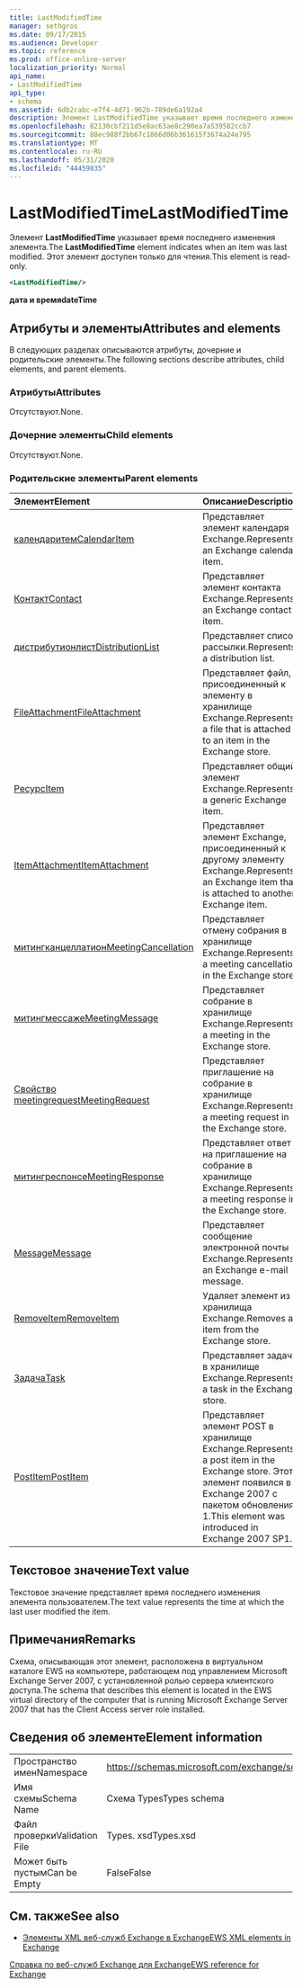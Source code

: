 ```yaml
---
title: LastModifiedTime
manager: sethgros
ms.date: 09/17/2015
ms.audience: Developer
ms.topic: reference
ms.prod: office-online-server
localization_priority: Normal
api_name:
- LastModifiedTime
api_type:
- schema
ms.assetid: 6db2cabc-e7f4-4d71-962b-789de6a192a4
description: Элемент LastModifiedTime указывает время последнего изменения элемента. Этот элемент доступен только для чтения.
ms.openlocfilehash: 82130cbf211d5e8ac63ae8c290ea7a539582ccb7
ms.sourcegitcommit: 88ec988f2bb67c1866d06b361615f3674a24e795
ms.translationtype: MT
ms.contentlocale: ru-RU
ms.lasthandoff: 05/31/2020
ms.locfileid: "44459835"
---
```

# <a name="lastmodifiedtime"></a><span data-ttu-id="539a0-104">LastModifiedTime</span><span class="sxs-lookup"><span data-stu-id="539a0-104">LastModifiedTime</span></span>

<span data-ttu-id="539a0-105">Элемент **LastModifiedTime** указывает время последнего изменения элемента.</span><span class="sxs-lookup"><span data-stu-id="539a0-105">The **LastModifiedTime** element indicates when an item was last modified.</span></span> <span data-ttu-id="539a0-106">Этот элемент доступен только для чтения.</span><span class="sxs-lookup"><span data-stu-id="539a0-106">This element is read-only.</span></span> 
  
```xml
<LastModifiedTime/>
```

 <span data-ttu-id="539a0-107">**дата и время**</span><span class="sxs-lookup"><span data-stu-id="539a0-107">**dateTime**</span></span>
## <a name="attributes-and-elements"></a><span data-ttu-id="539a0-108">Атрибуты и элементы</span><span class="sxs-lookup"><span data-stu-id="539a0-108">Attributes and elements</span></span>

<span data-ttu-id="539a0-109">В следующих разделах описываются атрибуты, дочерние и родительские элементы.</span><span class="sxs-lookup"><span data-stu-id="539a0-109">The following sections describe attributes, child elements, and parent elements.</span></span>
  
### <a name="attributes"></a><span data-ttu-id="539a0-110">Атрибуты</span><span class="sxs-lookup"><span data-stu-id="539a0-110">Attributes</span></span>

<span data-ttu-id="539a0-111">Отсутствуют.</span><span class="sxs-lookup"><span data-stu-id="539a0-111">None.</span></span>
  
### <a name="child-elements"></a><span data-ttu-id="539a0-112">Дочерние элементы</span><span class="sxs-lookup"><span data-stu-id="539a0-112">Child elements</span></span>

<span data-ttu-id="539a0-113">Отсутствуют.</span><span class="sxs-lookup"><span data-stu-id="539a0-113">None.</span></span>
  
### <a name="parent-elements"></a><span data-ttu-id="539a0-114">Родительские элементы</span><span class="sxs-lookup"><span data-stu-id="539a0-114">Parent elements</span></span>

|<span data-ttu-id="539a0-115">**Элемент**</span><span class="sxs-lookup"><span data-stu-id="539a0-115">**Element**</span></span>|<span data-ttu-id="539a0-116">**Описание**</span><span class="sxs-lookup"><span data-stu-id="539a0-116">**Description**</span></span>|
|:-----|:-----|
|[<span data-ttu-id="539a0-117">календаритем</span><span class="sxs-lookup"><span data-stu-id="539a0-117">CalendarItem</span></span>](calendaritem.md) <br/> |<span data-ttu-id="539a0-118">Представляет элемент календаря Exchange.</span><span class="sxs-lookup"><span data-stu-id="539a0-118">Represents an Exchange calendar item.</span></span>  <br/> |
|[<span data-ttu-id="539a0-119">Контакт</span><span class="sxs-lookup"><span data-stu-id="539a0-119">Contact</span></span>](contact.md) <br/> |<span data-ttu-id="539a0-120">Представляет элемент контакта Exchange.</span><span class="sxs-lookup"><span data-stu-id="539a0-120">Represents an Exchange contact item.</span></span>  <br/> |
|[<span data-ttu-id="539a0-121">дистрибутионлист</span><span class="sxs-lookup"><span data-stu-id="539a0-121">DistributionList</span></span>](distributionlist.md) <br/> |<span data-ttu-id="539a0-122">Представляет список рассылки.</span><span class="sxs-lookup"><span data-stu-id="539a0-122">Represents a distribution list.</span></span>  <br/> |
|[<span data-ttu-id="539a0-123">FileAttachment</span><span class="sxs-lookup"><span data-stu-id="539a0-123">FileAttachment</span></span>](fileattachment.md) <br/> |<span data-ttu-id="539a0-124">Представляет файл, присоединенный к элементу в хранилище Exchange.</span><span class="sxs-lookup"><span data-stu-id="539a0-124">Represents a file that is attached to an item in the Exchange store.</span></span>  <br/> |
|[<span data-ttu-id="539a0-125">Ресурс</span><span class="sxs-lookup"><span data-stu-id="539a0-125">Item</span></span>](item.md) <br/> |<span data-ttu-id="539a0-126">Представляет общий элемент Exchange.</span><span class="sxs-lookup"><span data-stu-id="539a0-126">Represents a generic Exchange item.</span></span>  <br/> |
|[<span data-ttu-id="539a0-127">ItemAttachment</span><span class="sxs-lookup"><span data-stu-id="539a0-127">ItemAttachment</span></span>](itemattachment.md) <br/> |<span data-ttu-id="539a0-128">Представляет элемент Exchange, присоединенный к другому элементу Exchange.</span><span class="sxs-lookup"><span data-stu-id="539a0-128">Represents an Exchange item that is attached to another Exchange item.</span></span>  <br/> |
|[<span data-ttu-id="539a0-129">митингканцеллатион</span><span class="sxs-lookup"><span data-stu-id="539a0-129">MeetingCancellation</span></span>](meetingcancellation.md) <br/> |<span data-ttu-id="539a0-130">Представляет отмену собрания в хранилище Exchange.</span><span class="sxs-lookup"><span data-stu-id="539a0-130">Represents a meeting cancellation in the Exchange store.</span></span>  <br/> |
|[<span data-ttu-id="539a0-131">митингмессаже</span><span class="sxs-lookup"><span data-stu-id="539a0-131">MeetingMessage</span></span>](meetingmessage.md) <br/> |<span data-ttu-id="539a0-132">Представляет собрание в хранилище Exchange.</span><span class="sxs-lookup"><span data-stu-id="539a0-132">Represents a meeting in the Exchange store.</span></span>  <br/> |
|[<span data-ttu-id="539a0-133">Свойство meetingrequest</span><span class="sxs-lookup"><span data-stu-id="539a0-133">MeetingRequest</span></span>](meetingrequest.md) <br/> |<span data-ttu-id="539a0-134">Представляет приглашение на собрание в хранилище Exchange.</span><span class="sxs-lookup"><span data-stu-id="539a0-134">Represents a meeting request in the Exchange store.</span></span>  <br/> |
|[<span data-ttu-id="539a0-135">митингреспонсе</span><span class="sxs-lookup"><span data-stu-id="539a0-135">MeetingResponse</span></span>](meetingresponse.md) <br/> |<span data-ttu-id="539a0-136">Представляет ответ на приглашение на собрание в хранилище Exchange.</span><span class="sxs-lookup"><span data-stu-id="539a0-136">Represents a meeting response in the Exchange store.</span></span>  <br/> |
|[<span data-ttu-id="539a0-137">Message</span><span class="sxs-lookup"><span data-stu-id="539a0-137">Message</span></span>](message-ex15websvcsotherref.md) <br/> |<span data-ttu-id="539a0-138">Представляет сообщение электронной почты Exchange.</span><span class="sxs-lookup"><span data-stu-id="539a0-138">Represents an Exchange e-mail message.</span></span>  <br/> |
|[<span data-ttu-id="539a0-139">RemoveItem</span><span class="sxs-lookup"><span data-stu-id="539a0-139">RemoveItem</span></span>](removeitem.md) <br/> |<span data-ttu-id="539a0-140">Удаляет элемент из хранилища Exchange.</span><span class="sxs-lookup"><span data-stu-id="539a0-140">Removes an item from the Exchange store.</span></span>  <br/> |
|[<span data-ttu-id="539a0-141">Задача</span><span class="sxs-lookup"><span data-stu-id="539a0-141">Task</span></span>](task.md) <br/> |<span data-ttu-id="539a0-142">Представляет задачу в хранилище Exchange.</span><span class="sxs-lookup"><span data-stu-id="539a0-142">Represents a task in the Exchange store.</span></span>  <br/> |
|[<span data-ttu-id="539a0-143">PostItem</span><span class="sxs-lookup"><span data-stu-id="539a0-143">PostItem</span></span>](postitem.md) <br/> |<span data-ttu-id="539a0-144">Представляет элемент POST в хранилище Exchange.</span><span class="sxs-lookup"><span data-stu-id="539a0-144">Represents a post item in the Exchange store.</span></span> <span data-ttu-id="539a0-145">Этот элемент появился в Exchange 2007 с пакетом обновления 1.</span><span class="sxs-lookup"><span data-stu-id="539a0-145">This element was introduced in Exchange 2007 SP1.</span></span>  <br/> |
   
## <a name="text-value"></a><span data-ttu-id="539a0-146">Текстовое значение</span><span class="sxs-lookup"><span data-stu-id="539a0-146">Text value</span></span>

<span data-ttu-id="539a0-147">Текстовое значение представляет время последнего изменения элемента пользователем.</span><span class="sxs-lookup"><span data-stu-id="539a0-147">The text value represents the time at which the last user modified the item.</span></span>
  
## <a name="remarks"></a><span data-ttu-id="539a0-148">Примечания</span><span class="sxs-lookup"><span data-stu-id="539a0-148">Remarks</span></span>

<span data-ttu-id="539a0-149">Схема, описывающая этот элемент, расположена в виртуальном каталоге EWS на компьютере, работающем под управлением Microsoft Exchange Server 2007, с установленной ролью сервера клиентского доступа.</span><span class="sxs-lookup"><span data-stu-id="539a0-149">The schema that describes this element is located in the EWS virtual directory of the computer that is running Microsoft Exchange Server 2007 that has the Client Access server role installed.</span></span>
  
## <a name="element-information"></a><span data-ttu-id="539a0-150">Сведения об элементе</span><span class="sxs-lookup"><span data-stu-id="539a0-150">Element information</span></span>

|||
|:-----|:-----|
|<span data-ttu-id="539a0-151">Пространство имен</span><span class="sxs-lookup"><span data-stu-id="539a0-151">Namespace</span></span>  <br/> |https://schemas.microsoft.com/exchange/services/2006/types  <br/> |
|<span data-ttu-id="539a0-152">Имя схемы</span><span class="sxs-lookup"><span data-stu-id="539a0-152">Schema Name</span></span>  <br/> |<span data-ttu-id="539a0-153">Схема Types</span><span class="sxs-lookup"><span data-stu-id="539a0-153">Types schema</span></span>  <br/> |
|<span data-ttu-id="539a0-154">Файл проверки</span><span class="sxs-lookup"><span data-stu-id="539a0-154">Validation File</span></span>  <br/> |<span data-ttu-id="539a0-155">Types. xsd</span><span class="sxs-lookup"><span data-stu-id="539a0-155">Types.xsd</span></span>  <br/> |
|<span data-ttu-id="539a0-156">Может быть пустым</span><span class="sxs-lookup"><span data-stu-id="539a0-156">Can be Empty</span></span>  <br/> |<span data-ttu-id="539a0-157">False</span><span class="sxs-lookup"><span data-stu-id="539a0-157">False</span></span>  <br/> |
   
## <a name="see-also"></a><span data-ttu-id="539a0-158">См. также</span><span class="sxs-lookup"><span data-stu-id="539a0-158">See also</span></span>



- [<span data-ttu-id="539a0-159">Элементы XML веб-служб Exchange в Exchange</span><span class="sxs-lookup"><span data-stu-id="539a0-159">EWS XML elements in Exchange</span></span>](ews-xml-elements-in-exchange.md)
  
[<span data-ttu-id="539a0-160">Справка по веб-служб Exchange для Exchange</span><span class="sxs-lookup"><span data-stu-id="539a0-160">EWS reference for Exchange</span></span>](ews-reference-for-exchange.md)

